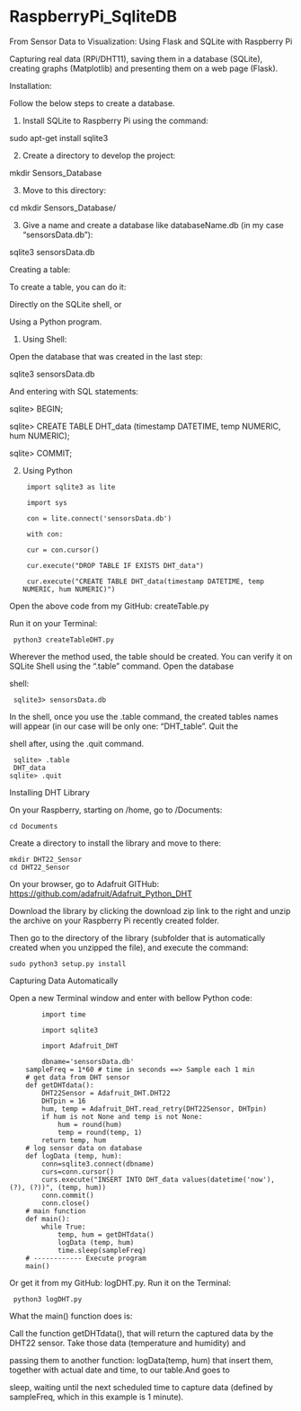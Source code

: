 # RaspberryPi_SqliteDB

From Sensor Data to Visualization:  Using Flask and SQLite with Raspberry Pi

Capturing real data (RPi/DHT11), saving them in a database (SQLite), creating graphs (Matplotlib) and presenting them on a web page (Flask).

Installation:

Follow the below steps to create a database.

1. Install SQLite to Raspberry Pi using the command:

sudo apt-get install sqlite3

2. Create a directory to develop the project:

mkdir Sensors_Database

3. Move to this directory:

cd mkdir Sensors_Database/

3. Give a name and create a database like databaseName.db (in my case “sensorsData.db”):

sqlite3 sensorsData.db

Creating a table:

To create a table, you can do it:

Directly on the SQLite shell, or

Using a Python program.

1. Using Shell:

Open the database that was created in the last step:

sqlite3 sensorsData.db

And entering with SQL statements:

sqlite> BEGIN;

sqlite> CREATE TABLE DHT_data (timestamp DATETIME,  temp NUMERIC, hum NUMERIC);

sqlite> COMMIT;

2. Using Python

        import sqlite3 as lite

        import sys

        con = lite.connect('sensorsData.db')

        with con: 

        cur = con.cursor() 

        cur.execute("DROP TABLE IF EXISTS DHT_data")

        cur.execute("CREATE TABLE DHT_data(timestamp DATETIME, temp NUMERIC, hum NUMERIC)")

 Open the above code from my GitHub: createTable.py
 
Run it on your Terminal:

     python3 createTableDHT.py

Wherever the method used, the table should be created. You can verify it on SQLite Shell using the “.table” command. Open the database 

shell:
           
     sqlite3> sensorsData.db

In the shell, once you use the .table command, the created tables names will appear (in our case will be only one: “DHT_table”. Quit the 

shell after, using the .quit command.

     sqlite> .table
     DHT_data
    sqlite> .quit


Installing DHT Library

On your Raspberry, starting on /home, go to /Documents:

    cd Documents

Create a directory to install the library and move to there:
   
    mkdir DHT22_Sensor
    cd DHT22_Sensor

On your browser, go to Adafruit GITHub: https://github.com/adafruit/Adafruit_Python_DHT

Download the library by clicking the download zip link to the right and unzip the archive on your Raspberry Pi recently created folder. 

Then go to the directory of the library (subfolder that is automatically created when you unzipped the file), and execute the command:

    sudo python3 setup.py install
    
Capturing Data Automatically

Open a new Terminal window and enter with bellow Python code:

            import time

            import sqlite3

            import Adafruit_DHT

            dbname='sensorsData.db'
        sampleFreq = 1*60 # time in seconds ==> Sample each 1 min
        # get data from DHT sensor
        def getDHTdata():	
            DHT22Sensor = Adafruit_DHT.DHT22
            DHTpin = 16
            hum, temp = Adafruit_DHT.read_retry(DHT22Sensor, DHTpin)
            if hum is not None and temp is not None:
                hum = round(hum)
                temp = round(temp, 1)
            return temp, hum
        # log sensor data on database
        def logData (temp, hum):
            conn=sqlite3.connect(dbname)
            curs=conn.cursor()
            curs.execute("INSERT INTO DHT_data values(datetime('now'), (?), (?))", (temp, hum))
            conn.commit()
            conn.close()
        # main function
        def main():
            while True:
                temp, hum = getDHTdata()
                logData (temp, hum)
                time.sleep(sampleFreq)
        # ------------ Execute program 
        main()

Or get it from my GitHub: logDHT.py. Run it on the Terminal:

     python3 logDHT.py

What the main() function does is:

Call the function getDHTdata(), that will return the captured data by the DHT22 sensor. Take those data (temperature and humidity) and 

passing them to another function: logData(temp, hum) that insert them, together with actual date and time, to our table.And goes to 

sleep, waiting until the next scheduled time to capture data (defined by sampleFreq, which in this example is 1 minute).
    
    
